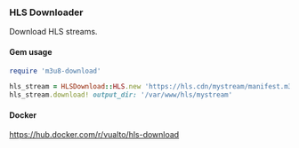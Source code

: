 ### HLS Downloader

Download HLS streams.

#### Gem usage

```ruby
require 'm3u8-download'

hls_stream = HLSDownload::HLS.new 'https://hls.cdn/mystream/manifest.m3u8'
hls_stream.download! output_dir: '/var/www/hls/mystream'
```

#### Docker

https://hub.docker.com/r/vualto/hls-download
